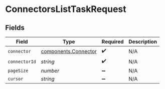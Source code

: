 # ConnectorsListTaskRequest


## Fields

| Field                                                        | Type                                                         | Required                                                     | Description                                                  |
| ------------------------------------------------------------ | ------------------------------------------------------------ | ------------------------------------------------------------ | ------------------------------------------------------------ |
| `connector`                                                  | [components.Connector](../../models/components/connector.md) | :heavy_check_mark:                                           | N/A                                                          |
| `connectorId`                                                | *string*                                                     | :heavy_check_mark:                                           | N/A                                                          |
| `pageSize`                                                   | *number*                                                     | :heavy_minus_sign:                                           | N/A                                                          |
| `cursor`                                                     | *string*                                                     | :heavy_minus_sign:                                           | N/A                                                          |
